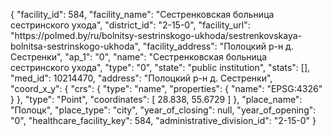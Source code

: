 {
    "facility_id": 584,
    "facility_name": "Сестренковская больница сестринского ухода",
    "district_id": "2-15-0",
    "facility_url": "https:\/\/polmed.by\/ru\/bolnitsy-sestrinskogo-ukhoda\/sestrenkovskaya-bolnitsa-sestrinskogo-ukhoda",
    "facility_address": "Полоцкий р-н д. Сестренки",
    "ap_1": "0",
    "name": "Сестренковская больница сестринского ухода",
    "type": "0",
    "state": "public institution",
    "stats": [],
    "med_id": 10214470,
    "address": "Полоцкий р-н д. Сестренки",
    "coord_x_y": {
        "crs": {
            "type": "name",
            "properties": {
                "name": "EPSG:4326"
            }
        },
        "type": "Point",
        "coordinates": [
            28.838,
            55.6729
        ]
    },
    "place_name": "Полоцк",
    "place_type": "city",
    "year_of_closing": null,
    "year_of_opening": "0",
    "healthcare_facility_key": 584,
    "administrative_division_id": "2-15-0"
}